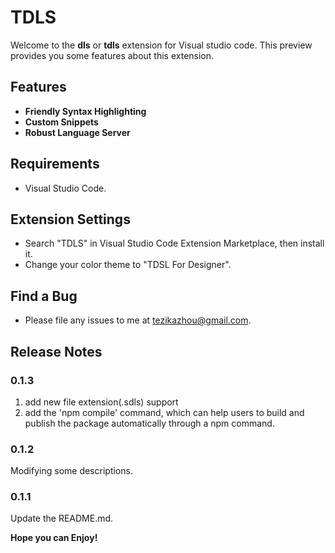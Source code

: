 # TDLS

Welcome to the **dls** or **tdls** extension for Visual studio code. This preview provides you some features about this extension.

## Features
 * **Friendly Syntax Highlighting**
 * **Custom Snippets**
 * **Robust Language Server**

## Requirements

 * Visual Studio Code.

## Extension Settings

 * Search "TDLS" in Visual Studio Code Extension Marketplace, then install it.
 * Change your color theme to "TDSL For Designer".

## Find a Bug

 * Please file any issues to me at tezikazhou@gmail.com.

## Release Notes

### 0.1.3
 1. add new file extension(.sdls) support
 2. add the 'npm compile' command, which can help users to build and publish the package automatically through a npm command.

### 0.1.2

Modifying some descriptions.

### 0.1.1

Update the README.md.

**Hope you can Enjoy!**

